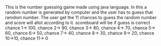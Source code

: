 This is the number guessing game made using java language. In this a random number is generated by computer and the user has to guess that ramdom number. The user get the 11 chances to guess the random number and score will allot according to it. scoreboard will be 
if guess is correct
chance  1-> 100,
chance  2-> 90,
chance  3-> 80,
chance  4-> 70,
chance  5-> 60,
chance  6-> 50,
chance  7-> 40,
chance  8-> 30,
chance  9-> 20,
chance  10->10,
chance  11-> 0
